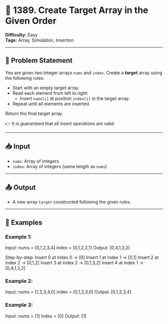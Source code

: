 # 🎯 1389. Create Target Array in the Given Order

**Difficulty:** Easy  
**Tags:** Array, Simulation, Insertion

---

## 🧠 Problem Statement

You are given two integer arrays `nums` and `index`. Create a **target** array using the following rules:

- Start with an empty target array.
- Read each element from left to right:
    - Insert `nums[i]` at position `index[i]` in the target array.
- Repeat until all elements are inserted.

Return the final target array.

👉 It is guaranteed that all insert operations are valid.

---

## 📥 Input

- `nums`: Array of integers
- `index`: Array of integers (same length as `nums`)

---

## 📤 Output

- A new array `target` constructed following the given rules.

---

## 🧪 Examples

### Example 1:

Input: nums = [0,1,2,3,4] index = [0,1,2,2,1] Output: [0,4,1,3,2]

Step-by-step: Insert 0 at index 0 → [0]
Insert 1 at index 1 → [0,1]
Insert 2 at index 2 → [0,1,2]
Insert 3 at index 2 → [0,1,3,2]
Insert 4 at index 1 → [0,4,1,3,2]


### Example 2:


Input: nums = [1,2,3,4,0] index = [0,1,2,3,0] Output: [0,1,2,3,4]


### Example 3:


Input: nums = [1] index = [0] Output: [1]